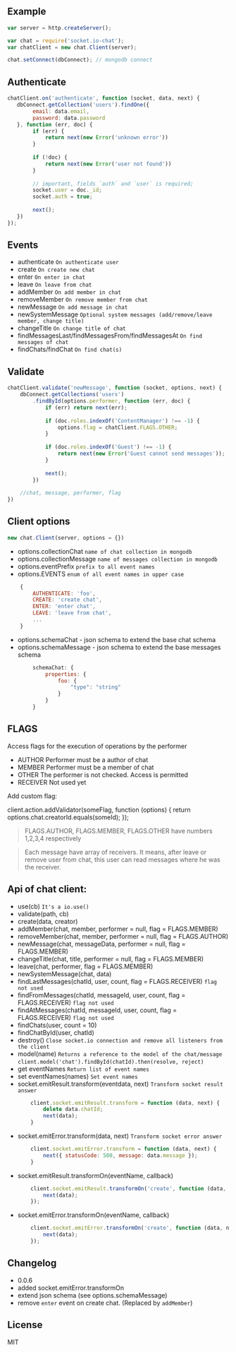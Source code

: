## Example

```javascript
var server = http.createServer();

var chat = require('socket.io-chat');
var chatClient = new chat.Client(server);

chat.setConnect(dbConnect); // mongodb connect
```

## Authenticate

```javascript
chatClient.on('authenticate', function (socket, data, next) {
   dbConnect.getCollection('users').findOne({
        email: data.email,
        password: data.password
   }, function (err, doc) {
        if (err) { 
            return next(new Error('unknown error'))
        }
        
        if (!doc) {
            return next(new Error('user not found'))
        }
        
        // important, fields `auth` and `user` is required;        
        socket.user = doc._id;
        socket.auth = true;
        
        next();
   })
});
```

## Events

* authenticate
    `On authenticate user`
* create
    `On create new chat`
* enter
    `On enter in chat`
* leave
    `On leave from chat`
* addMember
    `On add member in chat`
* removeMember
    `On remove member from chat`
* newMessage
    `On add message in chat`
* newSystemMessage
    `Optional system messages (add/remove/leave member, change title)`
* changeTitle
    `On change title of chat`
* findMessagesLast/findMessagesFrom/findMessagesAt
    `On find messages of chat`
* findChats/findChat
    `On find chat(s)`
    
## Validate

```javascript
chatClient.validate('newMessage', function (socket, options, next) {
    dbConnect.getCollections('users')
        .findById(options.performer, function (err, doc) {
            if (err) return next(err);
            
            if (doc.roles.indexOf('ContentManager') !== -1) {
                options.flag = chatClient.FLAGS.OTHER;
            }
            
            if (doc.roles.indexOf('Guest') !== -1) {
                return next(new Error('Guest cannot send messages'));
            }
            
            next();
        }) 
    
    //chat, message, performer, flag
})
```
## Client options

```javascript
new chat.Client(server, options = {})
```

* options.collectionChat
    `name of chat collection in mongodb`
* options.collectionMessage
    `name of messages collection in mongodb`
* options.eventPrefix
    `prefix to all event names`
* options.EVENTS
    `enum of all event names in upper case`
```javascript
    {
        AUTHENTICATE: 'foo',
        CREATE: 'create chat',
        ENTER: 'enter chat',
        LEAVE: 'leave from chat',
        ...
    }
```
* options.schemaChat - json schema to extend the base chat schema
* options.schemaMessage - json schema to extend the base messages schema
```javascript
        schemaChat: {
            properties: {
                foo: {
                    "type": "string"
                }
            }
        }
```

## FLAGS

Access flags for the execution of operations by the performer

* AUTHOR
    Performer must be a author of chat
* MEMBER
    Performer must be a member of chat
* OTHER
    The performer is not checked. Access is permitted
* RECEIVER
    Not used yet

Add custom flag:

client.action.addValidator(someFlag, function (options) {
    return options.chat.creatorId.equals(someId);
});

> FLAGS.AUTHOR, FLAGS.MEMBER, FLAGS.OTHER have numbers 1,2,3,4 respectively

> Each message have array of receivers. It means, after leave or remove user from chat, this user can read messages 
> where he was the receiver.

## Api of chat client:

* use(cb)
    `It's a io.use()`
* validate(path, cb)
* create(data, creator)
* addMember(chat, member, performer = null, flag = FLAGS.MEMBER)
* removeMember(chat, member, performer = null, flag = FLAGS.AUTHOR)
* newMessage(chat, messageData, performer = null, flag = FLAGS.MEMBER)
* changeTitle(chat, title, performer = null, flag = FLAGS.MEMBER)
* leave(chat, performer, flag = FLAGS.MEMBER)
* newSystemMessage(chat, data)
* findLastMessages(chatId, user, count, flag = FLAGS.RECEIVER) `flag not used`
* findFromMessages(chatId, messageId, user, count, flag = FLAGS.RECEIVER) `flag not used`
* findAtMessages(chatId, messageId, user, count, flag = FLAGS.RECEIVER) `flag not used`
* findChats(user, count = 10)
* findChatById(user, chatId)
* destroy()
    `Close socket.io connection and remove all listeners from the client`
* model(name)
    `Returns a reference to the model of the chat/message`
    `client.model('chat').findById(chatId).then(resolve, reject)`
* get eventNames
    `Return list of event names`
* set eventNames(names)
    `Set event names`
* socket.emitResult.transform(eventdata, next)
    `Transform socket result answer`
    ```javascript
        client.socket.emitResult.transform = function (data, next) {
            delete data.chatId;
            next(data);
        }    
    ``` 
* socket.emitError.transform(data, next)
    `Transform socket error answer`
    ```javascript
        client.socket.emitError.transform = function (data, next) {
            next({ statusCode: 500, message: data.message });
        }    
    ```
* socket.emitResult.transformOn(eventName, callback)
    ```javascript
        client.socket.emitResult.transformOn('create', function (data, next) {
            next(data);
        });
    ```
* socket.emitError.transformOn(eventName, callback)
    ```javascript
        client.socket.emitError.transformOn('create', function (data, next) {
            next(data);
        });
    ```

## Changelog

* 0.0.6
 * added socket.emitError.transformOn
 * extend json schema (see options.schemaMessage)
 * remove `enter` event on create chat. (Replaced by `addMember`)

## License
MIT